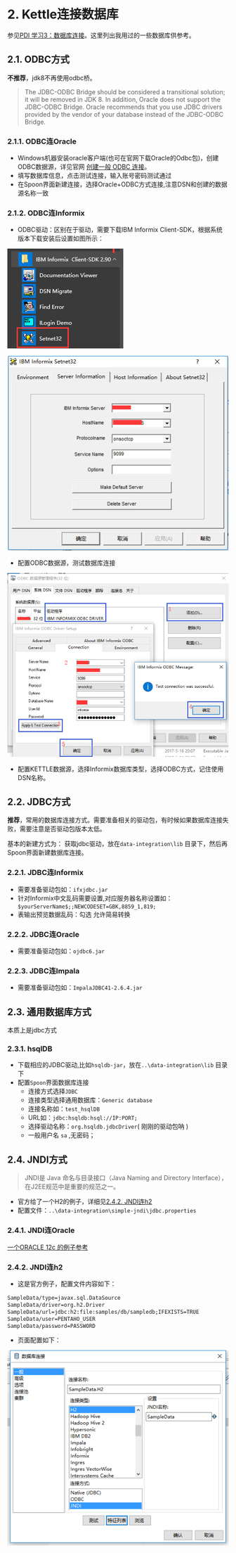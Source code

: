 
# 2. Kettle连接数据库

参见[PDI 学习3：数据库连接](https://www.cnblogs.com/missfox18/p/215340.html)。这里列出我用过的一些数据库供参考。
## 2.1. ODBC方式
**不推荐**，jdk8不再使用odbc桥。
> The JDBC-ODBC Bridge should be considered a transitional solution; it will be removed in JDK 8. In addition, Oracle does not support the JDBC-ODBC Bridge. Oracle recommends that you use JDBC drivers provided by the vendor of your database instead of the JDBC-ODBC Bridge.

### 2.1.1. ODBC连Oracle
* Windows机器安装oracle客户端(也可在官网下载Oracle的Odbc包)，创建ODBC数据源，详见官网 [创建一般 ODBC 连接](https://docs.oracle.com/middleware/bidvhelp/desktop/zh_CN/BIDVD/GUID-13FE85B3-AEEC-4A2E-AD23-EDD4810EF4CE.htm#BIDVD-GUID-13FE85B3-AEEC-4A2E-AD23-EDD4810EF4CE)。
* 填写数据库信息，点击测试连接，输入账号密码测试通过
* 在Spoon界面新建连接，选择Oracle+ODBC方式连接,注意DSN和创建的数据源名称一致

### 2.1.2. ODBC连Informix
* ODBC驱动：区别在于驱动，需要下载IBM Informix Client-SDK，根据系统版本下载安装后设置如图所示：

![odbc-informix1](imgs/odbc-informix1.png)

![odbc-informix2](imgs/odbc-informix2.png)

* 配置ODBC数据源，测试数据库连接

![odbc-informix3](imgs/odbc-informix3.png)

* 配置KETTLE数据源，选择Informix数据库类型，选择ODBC方式，记住使用DSN名称。

## 2.2. JDBC方式
**推荐**，常用的数据库连接方式。需要准备相关的驱动包，有时候如果数据库连接失败，需要注意是否驱动包版本太低。

基本的新建方式为：
获取jdbc驱动，放在`data-integration\lib` 目录下，然后再Spoon界面新建数据库连接。

### 2.2.1. JDBC连Informix
* 需要准备驱动包如：`ifxjdbc.jar`
* 针对Informix中文乱码需要设置,对应服务器名称设置如：`$yourServerName$;;NEWCODESET=GBK,8859_1,819;`
* 表输出预览数据乱码：勾选 允许简易转换
  
### 2.2.2. JDBC连Oracle
* 需要准备驱动包如：`ojdbc6.jar`

### 2.2.3. JDBC连Impala
* 需要准备驱动包如：`ImpalaJDBC41-2.6.4.jar`

## 2.3. 通用数据库方式
本质上是jdbc方式
### 2.3.1. hsqlDB
* 下载相应的JDBC驱动,比如`hsqldb-jar`，放在`..\data-integration\lib` 目录下
* 配置`Spoon`界面数据库连接
  - 连接方式选择`JDBC`
  - 连接类型选择通用数据库：`Generic database`
  - 连接名称如：`test_hsqlDB`
  - URL如：`jdbc:hsqldb:hsql://IP:PORT;`
  - 选择驱动名称：`org.hsqldb.jdbcDriver`( 刚刚的驱动包呐 )
  - 一般用户名 `sa` ,无密码；

## 2.4. JNDI方式
> JNDI是 Java 命名与目录接口（Java Naming and Directory Interface），在J2EE规范中是重要的规范之一。

* 官方给了一个H2的例子，详细见[2.4.2. JNDI连h2](#242-jndi%E8%BF%9Eh2)
* 配置文件：`..\data-integration\simple-jndi\jdbc.properties`

### 2.4.1. JNDI连Oracle
[一个ORACLE 12c 的例子参考](https://www.cnblogs.com/wanggs/p/5055078.html)
### 2.4.2. JNDI连h2

* 这是官方例子，配置文件内容如下：
```properties
SampleData/type=javax.sql.DataSource
SampleData/driver=org.h2.Driver
SampleData/url=jdbc:h2:file:samples/db/sampledb;IFEXISTS=TRUE
SampleData/user=PENTAHO_USER
SampleData/password=PASSWORD
```
* 页面配置如下：

![](imgs/JNDI-H2.png)